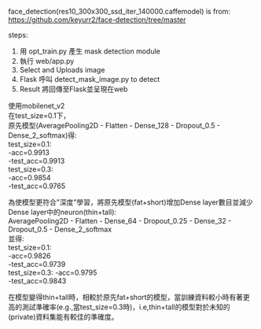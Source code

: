 face_detection(res10_300x300_ssd_iter_140000.caffemodel) is from: https://github.com/keyurr2/face-detection/tree/master

steps:
1. 用 opt_train.py 產生 mask detection module
2. 執行 web/app.py
3. Select and Uploads image 
4. Flask 呼叫 detect_mask_image.py to detect 
5. Result 將回傳至Flask並呈現在web

使用mobilenet_v2  
在test_size=0.1下，  
原先模型(AveragePooling2D - Flatten - Dense_128 - Dropout_0.5 - Dense_2_softmax)得:  
   test_size=0.1:  
       -acc=0.9913  
       -test_acc=0.9913  
   test_size=0.3:  
       -acc=0.9854  
       -test_acc=0.9765  
  
為使模型更符合"深度"學習，將原先模型(fat+short)增加Dense layer數目並減少Dense layer中的neuron(thin+tall):  
   AveragePooling2D - Flatten - Dense_64 - Dropout_0.25 - Dense_32 - Dropout_0.5 - Dense_2_softmax  
並得:  
   test_size=0.1:  
       -acc=0.9826  
       -test_acc=0.9739   
   test_size=0.3:
       -acc=0.9795  
       -test_acc=0.9843  
  
在模型變得thin+tall時，相較於原先fat+short的模型，當訓練資料較小時有著更高的測試準確率(e.g.,當test_size=0.3時)，i.e,thin+tall的模型對於未知的(private)資料集能有較佳的準確度。
 

